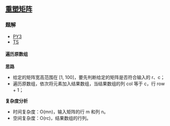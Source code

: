 ## [重塑矩阵](https://leetcode-cn.com/problems/reshape-the-matrix/)

### 题解
+ [PY3](../../py3/640/566.py)
+ [TS](../../ts/640/566.ts)

#### 遍历原数组
**思路**
+ 给定的矩阵宽高范围在 [1, 100]，要先判断给定的矩阵是否符合输入的 r、c；
+ 遍历原数组，依次将元素加入结果数组，当结果数组的列 col 等于 c，行 row + 1；

**复杂度分析**
+ 时间复杂度：O(mn)，输入矩阵的行 m 和列 n。
+ 空间复杂度：O(rc)，结果数组的行列。